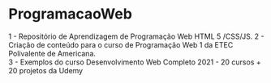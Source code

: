 # ProgramacaoWeb

1 - Repositório de Aprendizagem de  Programação Web HTML 5 /CSS/JS. 
2 - Criação de conteúdo para o curso de Programação Web 1 da ETEC Polivalente de Americana.  
3 - Exemplos do curso Desenvolvimento Web Completo 2021 - 20 cursos + 20 projetos da Udemy 
